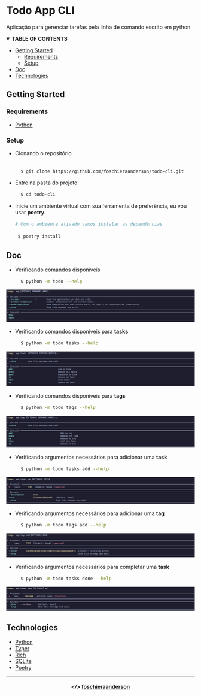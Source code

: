 # Todo App CLI

Aplicação para gerenciar tarefas pela linha de comando escrito em python.

<!-- TABLE OF CONTENTS -->
<details open="open">
  <summary><strong>TABLE OF CONTENTS</strong></summary>
  <ul>
    <li>
      <a href="#getting-started">Getting Started</a>
      <ul>
        <li><a href="#requirements">Requirements</a></li>
        <li><a href="#setup">Setup</a></li>
      </ul>
    </li>
    <li><a href="#doc">Doc</a></li>
    <li><a href="#technologies">Technologies</a></li>
  </ul>
</details>


## Getting Started

### Requirements

- [Python](https://www.python.org/)

### Setup

  - Clonando o repositório

    ```sh
  
      $ git clone https://github.com/foschieraanderson/todo-cli.git

    ```

  - Entre na pasta do projeto

    ```sh
      $ cd todo-cli
    ```

  - Inicie um ambiente virtual com sua ferramenta de preferência, eu vou usar **poetry**
    
    ```sh
    # Com o ambiente ativado vamos instalar as dependências

     $ poetry install

    ```

## Doc
  - Verificando comandos disponíveis

    ```sh
      $ python -m todo --help
    ```

  ![Comandos](assets/screenshot-1.png)

  - Verificando comandos disponíveis para **tasks**

    ```sh
      $ python -m todo tasks --help
    ```

  ![Comandos](assets/screenshot-2.png)

  - Verificando comandos disponíveis para **tags**

    ```sh
      $ python -m todo tags --help
    ```

  ![Comandos](assets/screenshot-3.png)

  - Verificando argumentos necessários para adicionar uma **task**

    ```sh
      $ python -m todo tasks add --help
    ```

  ![Comandos](assets/screenshot-4.png)

  - Verificando argumentos necessários para adicionar uma **tag**

    ```sh
      $ python -m todo tags add --help
    ```

  ![Comandos](assets/screenshot-5.png)

  - Verificando argumentos necessários para completar uma **task**

    ```sh
      $ python -m todo tasks done --help
    ```

  ![Comandos](assets/screenshot-6.png)


## Technologies

* [Python](https://www.python.org)
* [Typer](https://typer.tiangolo.com)
* [Rich](https://rich.readthedocs.io)
* [SQLite](https://www.sqlite.org/index.html)
* [Poetry](https://python-poetry.org)


---

<h4 align="center"> <em>&lt;/&gt;</em> <a href="https://github.com/foschieraanderson" target="_blank">foschieraanderson</a> </h4>
